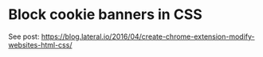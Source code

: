 # Block cookie banners in CSS

See post: https://blog.lateral.io/2016/04/create-chrome-extension-modify-websites-html-css/
